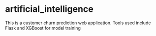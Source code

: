 # artificial_intelligence
This is a customer churn prediction web application.
Tools used include Flask and XGBoost for model training
